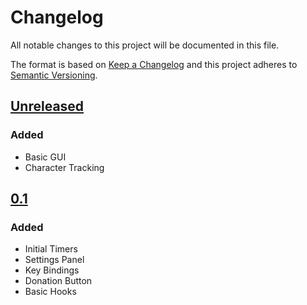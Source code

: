 # Changelog
All notable changes to this project will be documented in this file.

The format is based on [Keep a Changelog](http://keepachangelog.com/en/1.0.0/)
and this project adheres to [Semantic Versioning](http://semver.org/spec/v2.0.0.html).

## [Unreleased]

### Added

- Basic GUI
- Character Tracking

## [0.1]

### Added

- Initial Timers
- Settings Panel
- Key Bindings
- Donation Button
- Basic Hooks

[Unreleased]: https://github.com/alexgurrola/RepeatableActionTimer/tree/master
[0.1]: https://github.com/alexgurrola/RepeatableActionTimer/tree/master

